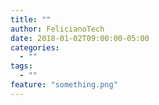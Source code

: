 ```yaml
---
title: ""
author: FelicianoTech
date: 2018-01-02T09:00:00-05:00
categories:
  - ""
tags:
  - ""
feature: "something.png"
---
```

